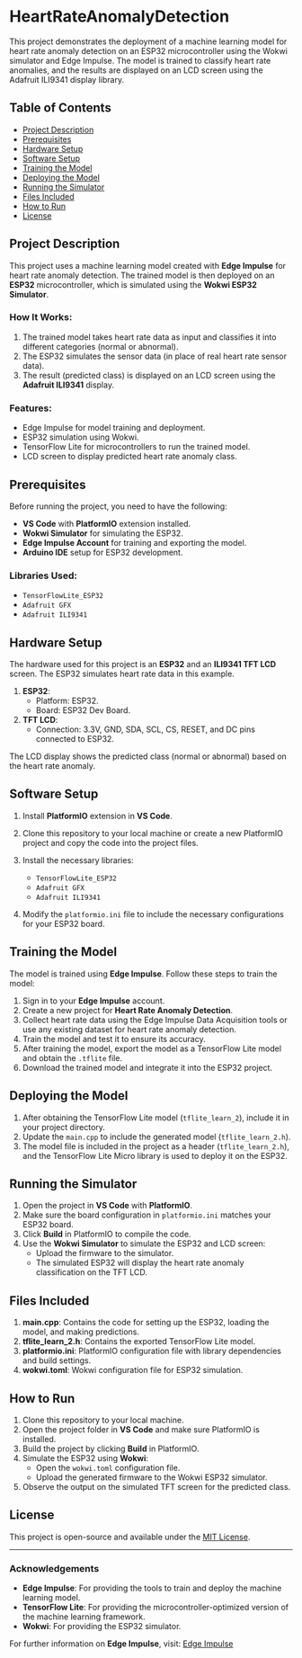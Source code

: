 # HeartRateAnomalyDetection

This project demonstrates the deployment of a machine learning model for heart rate anomaly detection on an ESP32 microcontroller using the Wokwi simulator and Edge Impulse. The model is trained to classify heart rate anomalies, and the results are displayed on an LCD screen using the Adafruit ILI9341 display library.

## Table of Contents
- [Project Description](#project-description)
- [Prerequisites](#prerequisites)
- [Hardware Setup](#hardware-setup)
- [Software Setup](#software-setup)
- [Training the Model](#training-the-model)
- [Deploying the Model](#deploying-the-model)
- [Running the Simulator](#running-the-simulator)
- [Files Included](#files-included)
- [How to Run](#how-to-run)
- [License](#license)

## Project Description

This project uses a machine learning model created with **Edge Impulse** for heart rate anomaly detection. The trained model is then deployed on an **ESP32** microcontroller, which is simulated using the **Wokwi ESP32 Simulator**. 

### How It Works:
1. The trained model takes heart rate data as input and classifies it into different categories (normal or abnormal).
2. The ESP32 simulates the sensor data (in place of real heart rate sensor data).
3. The result (predicted class) is displayed on an LCD screen using the **Adafruit ILI9341** display.

### Features:
- Edge Impulse for model training and deployment.
- ESP32 simulation using Wokwi.
- TensorFlow Lite for microcontrollers to run the trained model.
- LCD screen to display predicted heart rate anomaly class.

## Prerequisites

Before running the project, you need to have the following:
- **VS Code** with **PlatformIO** extension installed.
- **Wokwi Simulator** for simulating the ESP32.
- **Edge Impulse Account** for training and exporting the model.
- **Arduino IDE** setup for ESP32 development.

### Libraries Used:
- `TensorFlowLite_ESP32`
- `Adafruit GFX`
- `Adafruit ILI9341`

## Hardware Setup

The hardware used for this project is an **ESP32** and an **ILI9341 TFT LCD** screen. The ESP32 simulates heart rate data in this example.

1. **ESP32**: 
   - Platform: ESP32.
   - Board: ESP32 Dev Board.
2. **TFT LCD**:
   - Connection: 3.3V, GND, SDA, SCL, CS, RESET, and DC pins connected to ESP32.

The LCD display shows the predicted class (normal or abnormal) based on the heart rate anomaly.

## Software Setup

1. Install **PlatformIO** extension in **VS Code**.
2. Clone this repository to your local machine or create a new PlatformIO project and copy the code into the project files.
3. Install the necessary libraries:
   - `TensorFlowLite_ESP32`
   - `Adafruit GFX`
   - `Adafruit ILI9341`

4. Modify the `platformio.ini` file to include the necessary configurations for your ESP32 board.

## Training the Model

The model is trained using **Edge Impulse**. Follow these steps to train the model:

1. Sign in to your **Edge Impulse** account.
2. Create a new project for **Heart Rate Anomaly Detection**.
3. Collect heart rate data using the Edge Impulse Data Acquisition tools or use any existing dataset for heart rate anomaly detection.
4. Train the model and test it to ensure its accuracy.
5. After training the model, export the model as a TensorFlow Lite model and obtain the `.tflite` file.
6. Download the trained model and integrate it into the ESP32 project.

## Deploying the Model

1. After obtaining the TensorFlow Lite model (`tflite_learn_2`), include it in your project directory.
2. Update the `main.cpp` to include the generated model (`tflite_learn_2.h`).
3. The model file is included in the project as a header (`tflite_learn_2.h`), and the TensorFlow Lite Micro library is used to deploy it on the ESP32.

## Running the Simulator

1. Open the project in **VS Code** with **PlatformIO**.
2. Make sure the board configuration in `platformio.ini` matches your ESP32 board.
3. Click **Build** in PlatformIO to compile the code.
4. Use the **Wokwi Simulator** to simulate the ESP32 and LCD screen:
   - Upload the firmware to the simulator.
   - The simulated ESP32 will display the heart rate anomaly classification on the TFT LCD.

## Files Included

1. **main.cpp**: Contains the code for setting up the ESP32, loading the model, and making predictions.
2. **tflite_learn_2.h**: Contains the exported TensorFlow Lite model.
3. **platformio.ini**: PlatformIO configuration file with library dependencies and build settings.
4. **wokwi.toml**: Wokwi configuration file for ESP32 simulation.

## How to Run

1. Clone this repository to your local machine.
2. Open the project folder in **VS Code** and make sure PlatformIO is installed.
3. Build the project by clicking **Build** in PlatformIO.
4. Simulate the ESP32 using **Wokwi**:
   - Open the `wokwi.toml` configuration file.
   - Upload the generated firmware to the Wokwi ESP32 simulator.
5. Observe the output on the simulated TFT screen for the predicted class.

## License

This project is open-source and available under the [MIT License](LICENSE).

---

### Acknowledgements

- **Edge Impulse**: For providing the tools to train and deploy the machine learning model.
- **TensorFlow Lite**: For providing the microcontroller-optimized version of the machine learning framework.
- **Wokwi**: For providing the ESP32 simulator.

For further information on **Edge Impulse**, visit: [Edge Impulse](https://www.edgeimpulse.com/)
